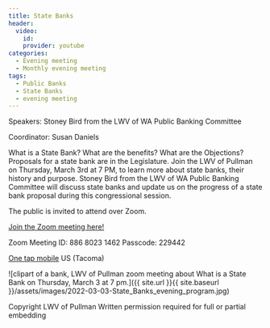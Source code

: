 ```yaml
---
title: State Banks
header:
  video:
    id:
    provider: youtube
categories:
  - Evening meeting
  - Monthly evening meeting
tags:
  - Public Banks
  - State Banks
  - evening meeting
---
```


Speakers: Stoney Bird from the LWV of WA Public Banking Committee

Coordinator: Susan Daniels

What is a State Bank? What are the benefits? What are the Objections? Proposals for a state bank are in the Legislature.  Join the LWV of Pullman on Thursday, March 3rd at 7 PM, to learn more about state banks, their history and purpose. Stoney Bird from the LWV of WA Public Banking Committee will discuss state banks and update us on the progress of a state bank proposal during this congressional session.

The public is invited to attend over Zoom.

[Join the Zoom meeting here!](https://us02web.zoom.us/j/88680231462?pwd=U2NTd0o1bGo5U2hqS1hpekdESU5Cdz09)

Zoom Meeting ID: 886 8023 1462  Passcode: 229442

[One tap mobile](tel:+12532158782,,88680231462#) US (Tacoma)

![clipart of a bank, LWV of Pullman zoom meeting about What is a State Bank on Thursday, March 3 at 7 pm.]({{ site.url }}{{ site.baseurl }}/assets/images/2022-03-03-State_Banks_evening_program.jpg)

Copyright LWV of Pullman
Written permission required for full or partial embedding

<!---change the title to whatever you want the post to be titled
change the ID out to the end of the youtube link https://youtu.be/r61ARK4Qv9c -->
